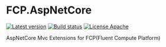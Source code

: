 # FCP.AspNetCore
[![Latest version](https://img.shields.io/nuget/v/FCP.AspNetCore.Mvc.svg)](https://www.nuget.org/packages/FCP.AspNetCore.Mvc/)  [![Build status](https://ci.appveyor.com/api/projects/status/e38kvwynpwuv5o7g?svg=true)](https://ci.appveyor.com/project/wanlitao/fcp-aspnetcore)  [![License Apache](https://img.shields.io/badge/license-Apache%202-blue.svg)](http://www.apache.org/licenses/LICENSE-2.0.html)

AspNetCore Mvc Extensions for FCP(Fluent Compute Platform)
